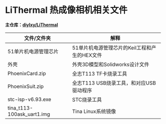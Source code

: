 # LiThermal 热成像相机相关文件
**主仓库：[diylxy/LiThermal](https://github.com/diylxy/LiThermal)**  

| 文件/文件夹 | 解释 |
|-------------|-------------|
|51单片机电源管理芯片|51单片机电源管理芯片的Keil工程和产生的HEX文件|
|外壳|外壳3D模型和Solidworks设计文件|
|PhoenixCard.zip|全志T113 TF卡烧录工具|
|PhoenixSuit.zip|全志T113 USB烧录工具，和对应USB驱动程序|
|stc-isp-v6.93.exe|STC烧录工具|
|tina_t113-100ask_uart1.img|Tina Linux系统镜像|
